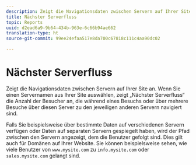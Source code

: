 ```yaml
---
description: Zeigt die Navigationsdaten zwischen Servern auf Ihrer Site an. Wenn Sie einen Servernamen aus Ihrer Site auswählen, zeigt „Nächster Serverfluss“ die Anzahl der Besucher an, die während eines Besuchs oder über mehrere Besuche über diesen Server zu den jeweiligen anderen Servern navigiert sind.
title: Nächster Serverfluss
topic: Reports
uuid: d2ead6a9-9b64-434b-963e-6c66b94ae662
translation-type: ht
source-git-commit: 99ee24efaa517e8da700c67818c111c4aa90dc02

---
```



# Nächster Serverfluss

Zeigt die Navigationsdaten zwischen Servern auf Ihrer Site an. Wenn Sie einen Servernamen aus Ihrer Site auswählen, zeigt „Nächster Serverfluss“ die Anzahl der Besucher an, die während eines Besuchs oder über mehrere Besuche über diesen Server zu den jeweiligen anderen Servern navigiert sind.

Falls Sie beispielsweise über bestimmte Daten auf verschiedenen Servern verfügen oder Daten auf separaten Servern gespiegelt haben, wird der Pfad zwischen den Servern angezeigt, dem die Benutzer gefolgt sind. Dies gilt auch für Domänen auf Ihrer Website. Sie können beispielsweise sehen, wie viele Benutzer von `www.mysite.com` zu `info.mysite.com` oder `sales.mysite.com` gelangt sind.
